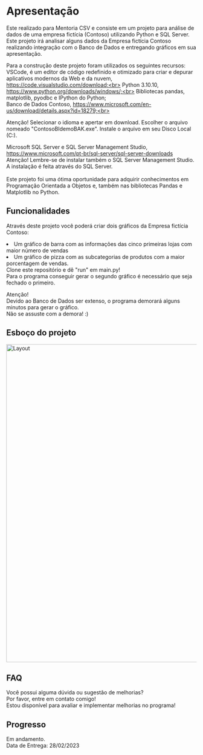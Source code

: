 # Apresentação
Este realizado para Mentoria CSV e consiste em um projeto para análise de dados de uma empresa fictícia (Contoso) utilizando Python e SQL Server.
Este projeto irá analisar alguns dados da Empresa fictícia Contoso realizando integração com o Banco de Dados e entregando gráficos em sua apresentação.

Para a construção deste projeto foram utilizados os seguintes recursos:<br>
VSCode, é um editor de código redefinido e otimizado para criar e depurar aplicativos modernos da Web e da nuvem, https://code.visualstudio.com/download;<br>
Python 3.10.10, https://www.python.org/downloads/windows/;<br>
Bibliotecas pandas, matplotlib, pyodbc e IPython do Python;<br>
Banco de Dados Contoso, https://www.microsoft.com/en-us/download/details.aspx?id=18279;<br>
<p>Atenção! Selecionar o idioma e apertar em download. 
Escolher o arquivo nomeado "ContosoBIdemoBAK.exe". Instale o arquivo em seu Disco Local (C:).</p>

Microsoft SQL Server e SQL Server Management Studio, https://www.microsoft.com/pt-br/sql-server/sql-server-downloads<br>
Atenção! Lembre-se de instalar também o SQL Server Management Studio.<br>
A instalação é feita através do SQL Server.<br>
<br>
Este projeto foi uma ótima oportunidade para adquirir conhecimentos em Programação Orientada a Objetos e, também nas bibliotecas Pandas e Matplotlib no Python. 

## Funcionalidades
Através deste projeto você poderá criar dois gráficos da Empresa fictícia Contoso: 
<li> Um gráfico de barra com as informações das cinco primeiras lojas com maior número de vendas </li>
<li>Um gráfico de pizza com as subcategorias de produtos com a maior porcentagem de vendas.</li>
Clone este repositório e dê "run" em main.py!<br>
Para o programa conseguir gerar o segundo gráfico é necessário que seja fechado o primeiro.<br>

Atenção! <br>
Devido ao Banco de Dados ser extenso, o programa demorará alguns minutos para gerar o gráfico.<br> 
Não se assuste com a demora! :)

## Esboço do projeto
<img width="839" alt="Layout" src="https://user-images.githubusercontent.com/109561962/221394230-27aaa712-a4bd-4553-a1ef-d264f4e62242.png">

## FAQ
Você possui alguma dúvida ou sugestão de melhorias?<br>
Por favor, entre em contato comigo!<br>
Estou disponível para avaliar e implementar  melhorias no programa!<br>

## Progresso
Em andamento.<br>
Data de Entrega: 28/02/2023 <br>
